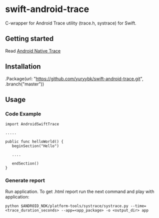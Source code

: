 # swift-android-trace

C-wrapper for Android Trace utility (trace.h, systrace) for Swift.

## Getting started

Read [Android Native Trace](https://developer.android.com/ndk/guides/tracing.html)

## Installation

 .Package(url: "https://github.com/yuryybk/swift-android-trace.git", .branch("master"))
 
## Usage
 

### Code Example 
 
 ```
 import AndroidSwiftTrace
 
 .....
 
 public func helloWorld() {
    beginSection("Hello")
    
    ....
    
    endSection()
 }
 ```
 
 ### Generate report
 
 Run application. To get .html report run the next command and play with application:
 
 `python $ANDROID_NDK/platform-tools/systrace/systrace.py --time=<trace_duration_seconds> --app=<app_package> -o <output_dir> app`
